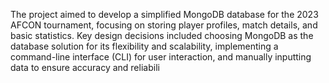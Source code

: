 The project aimed to develop a simplified MongoDB database for the 2023 AFCON tournament, focusing on 
storing player profiles, match details, and basic statistics. Key design decisions included choosing MongoDB as 
the database solution for its flexibility and scalability, implementing a command-line interface (CLI) for user 
interaction, and manually inputting data to ensure accuracy and reliabili
